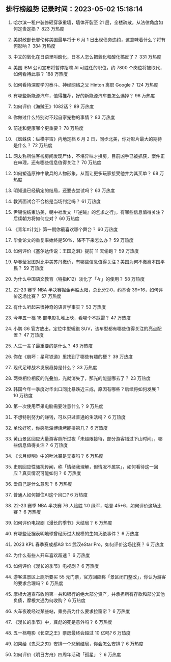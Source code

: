 
## 排行榜趋势 记录时间：2023-05-02 15:18:14
  
  1. 哈尔滨一租户装修砸穿承重墙，墙体开裂至 21 层，全楼疏散，从法律角度如何定责定损？ 823 万热度
    
  2. 美财政部长耶伦称美国最早将于 6 月 1 日出现债务违约，这意味着什么？将有何影响？ 384 万热度
    
  3. 中文的氧化在日语里叫酸化，日本人怎么把氧化和酸化搞反了？ 331 万热度
    
  4. 美国 IBM 公司宣布将暂停招聘 AI 可胜任的职位，约 7800 个岗位将被取代，如何看待此事？ 188 万热度
    
  5. 如何看待深度学习泰斗、神经网络之父 Hinton 离职 Google？ 124 万热度
    
  6. 有哪些新能源汽车，值得推荐，好的新能源汽车要怎么选择？ 96 万热度
    
  7. 如何评价《海贼王》1082话？ 89 万热度
    
  8. 你做过什么特别对不起自家宠物的事情？ 83 万热度
    
  9. 前途和健康哪个更重要？ 78 万热度
    
  10. 《蜘蛛侠：纵横宇宙》内地定档 6 月 2 日，同步北美，你对影片最大的期待是什么？ 72 万热度
    
  11. 网友称所住客栈房间发现尸体，不堪异味才换房，目前凶手已被抓获，案件正在审理，还有哪些信息值得关注？ 70 万热度
    
  12. 如何塑造原神中散兵的人物形象，从而让更多玩家接受他并为其买单？ 68 万热度
    
  13. 明知道已经确定的结局，还要去尝试吗？ 63 万热度
    
  14. 教资面试合不合格是当场判定吗？ 61 万热度
    
  15. 尹锡悦结束访美，朝中社发文「『逆贼』的乞求之行」，有哪些信息值得关注？后续朝方将如何应对？ 60 万热度
    
  16. 《青年π计划》第一期你最喜欢哪个舞台？ 60 万热度
    
  17. 毕业论文的重复率始终是50%，降不下来怎么办？ 59 万热度
    
  18. 如何评价《塞尔达传说：王国之泪》提前 11 天偷跑？ 59 万热度
    
  19. 华春莹发图对比中美苏丹撤侨，有哪些信息值得关注？美国为何不撤离本国平民？ 59 万热度
    
  20. 为什么中国语文教育（特指K12）淡化了「々」的使用？ 58 万热度
    
  21. 22-23 赛季 NBA 半决赛掘金再胜太阳，总比分2:0，约基奇 39+16，如何评价这场比赛？ 57 万热度
    
  22. 有什么听起来很神奇的语言学事实？ 53 万热度
    
  23. 今年五一档 18 部电影扎堆上映，看哪个不踩雷？ 47 万热度
    
  24. 小鹏 G6 官方放出，定位中型轿跑 SUV，该车型都有哪些值得关注的亮点配置？ 47 万热度
    
  25. 人生一辈子最重要的是什么？ 43 万热度
    
  26. 你在《崩坏：星穹铁道》里找到了哪些有趣的梗？ 39 万热度
    
  27. 现代足球战术发展趋势是什么？ 33 万热度
    
  28. 两束相位相反的光叠加，光就消失了，那光的能量哪去了？ 23 万热度
    
  29. 韩国今年一季度对华出口同比暴跌近三成，原因有哪些？后续将如何发展？ 10 万热度
    
  30. 第一次使用苹果电脑需要注意什么？ 9 万热度
    
  31. 不想特别努力的赚钱，可以只过普通的生活吗？ 6 万热度
    
  32. 单论好吃，你感觉淄博烧烤能排第几？ 6 万热度
    
  33. 黄山景区回应大量游客厕所过夜「未超限接待，部分游客错过下山时间」，哪些信息值得关注？ 6 万热度
    
  34. 《长月烬明》中的叶冰裳是无辜吗？ 6 万热度
    
  35. 史航回应性骚扰传闻，称「情绪我理解，但情况不属实」，如何看待这一回应？真实情况可能如何？ 6 万热度
    
  36. 爱自己是什么意思？ 6 万热度
    
  37. 普通人如何抓住AI这个风口? 6 万热度
    
  38. 22-23 赛季 NBA 半决赛 76 人险胜 1:0 绿军，哈登 45+6，如何评价这场比赛？ 6 万热度
    
  39. 如何评价电视剧《漫长的季节》大结局？ 6 万热度
    
  40. 有哪些证据表明地球曾经历过大规模的生物灭绝事件？ 6 万热度
    
  41. 2023 KPL 春季赛成都AG 1:4 武汉eStar Pro，如何评价这场比赛？ 6 万热度
    
  42. 为什么有些人开车喜欢超速？ 6 万热度
    
  43. 如何评价《漫长的季节》电视剧？ 6 万热度
    
  44. 游客进景区上厕所要买 55 元门票，官方回应称「景区闭门整改」，你认为游客的要求合理吗？ 6 万热度
    
  45. 摩根大通宣布收购第一共和银行的绝大部分资产，并承担所有存款和部分其他负债，摩根大通为何收购？ 6 万热度
    
  46. 火车夜晚经过某些站，乘务员为什么要求拉窗帘？ 6 万热度
    
  47. 《漫长的季节》中，龚彪的死是意外吗？ 6 万热度
    
  48. 五一档电影《长空之王》票房最终会超过 10 亿吗? 6 万热度
    
  49. 如果给《鬼灭之刃》安排一个悲剧结局，你会怎么安排？ 6 万热度
    
  50. 如何评价《明日方舟》四周年活动「孤星」？ 6 万热度
    